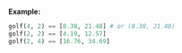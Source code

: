 **Example:**

```python
golf(4, 2) == [8.38, 21.48] # or (8.38, 21.48)
golf(2, 2) == [4.19, 12.57]
golf(2, 4) == [16.76, 34.69]
```
